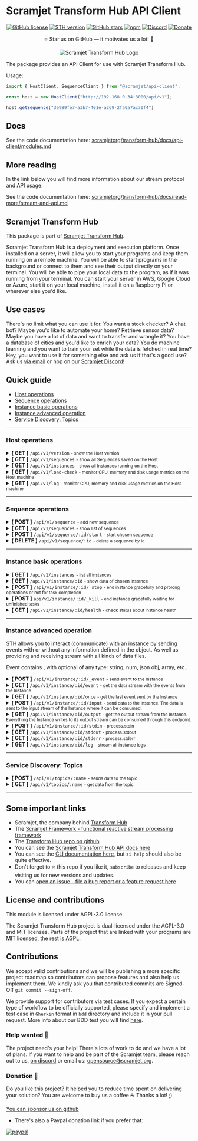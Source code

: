 # Scramjet Transform Hub API Client <!-- omit in toc -->

<p align="center">
    <a href="https://github.com/scramjetorg/transform-hub/blob/HEAD/LICENSE"><img src="https://img.shields.io/github/license/scramjetorg/transform-hub?color=green&style=plastic" alt="GitHub license" /></a>
    <a href="https://npmjs.org/package/@scramjet/sth"><img src="https://img.shields.io/github/v/tag/scramjetorg/transform-hub?label=version&color=blue&style=plastic" alt="STH version" /></a>
    <a href="https://github.com/scramjetorg/transform-hub"><img src="https://img.shields.io/github/stars/scramjetorg/transform-hub?color=pink&style=plastic" alt="GitHub stars" /></a>
    <a href="https://npmjs.org/package/@scramjet/sth"><img src="https://img.shields.io/npm/dt/@scramjet/sth?color=orange&style=plastic" alt="npm" /></a>
    <a href="https://discord.gg/TTqCpHDjHz"><img alt="Discord" src="https://img.shields.io/discord/925384545342201896?label=discord&style=plastic"></a>
    <a href="https://www.paypal.com/cgi-bin/webscr?cmd=_s-xclick&hosted_button_id=7F7V65C43EBMW">
        <img src="https://img.shields.io/badge/Donate-PayPal-green.svg?color=yellow&style=plastic" alt="Donate" />
    </a>
</p>
<p align="center">⭐ Star us on GitHub — it motivates us a lot! 🚀 </p>
<p align="center">
    <img src="https://assets.scramjet.org/sth-logo.svg" alt="Scramjet Transform Hub Logo">
</p>


The package provides an API Client for use with Scramjet Transform Hub.

Usage:

```js
import { HostClient, SequenceClient } from "@scramjet/api-client";

const host = new HostClient("http://192.168.0.34:8000/api/v1");

host.getSequence("3e989fe7-a3b7-401e-a269-2fa0a7ac70f4")
```

## Docs

See the code documentation here: [scramjetorg/transform-hub/docs/api-client/modules.md](https://github.com/scramjetorg/transform-hub/tree/HEAD/docs/api-client/modules.md)

## More reading

In the link below you will find more information about our stream protocol and API usage.

See the code documentation here: [scramjetorg/transform-hub/docs/read-more/stream-and-api.md](https://github.com/scramjetorg/transform-hub/tree/HEAD/docs/read-more/stream-and-api.md)

## Scramjet Transform Hub

This package is part of [Scramjet Transform Hub](https://www.npmjs.org/package/@scramjet/sth).

Scramjet Transform Hub is a deployment and execution platform. Once installed on a server, it will allow you to start your programs and keep them running on a remote machine. You will be able to start programs in the background or connect to them and see their output directly on your terminal. You will be able to pipe your local data to the program, as if it was running from your terminal. You can start your server in AWS, Google Cloud or Azure, start it on your local machine, install it on a Raspberry Pi or wherever else you'd like.

## Use cases

There's no limit what you can use it for. You want a stock checker? A chat bot? Maybe you'd like to automate your home? Retrieve sensor data? Maybe you have a lot of data and want to transfer and wrangle it? You have a database of cities and you'd like to enrich your data? You do machine learning and you want to train your set while the data is fetched in real time? Hey, you want to use it for something else and ask us if that's a good use? Ask us [via email](mailto:get@scramjet.org) or hop on our [Scramjet Discord](https://discord.gg/4EX3jHBe)!


## Quick guide

- [Host operations](https://github.com/scramjetorg/transform-hub/tree/HEAD/packages/client-utils/#host-operations)
- [Sequence operations](https://github.com/scramjetorg/transform-hub/tree/HEAD/packages/client-utils/#sequence-operations)
- [Instance basic operations](https://github.com/scramjetorg/transform-hub/tree/HEAD/packages/client-utils/#instance-basic-operations)
- [Instance advanced operation](https://github.com/scramjetorg/transform-hub/tree/HEAD/packages/client-utils/#instance-advanced-operation)
- [Service Discovery: Topics](https://github.com/scramjetorg/transform-hub/tree/HEAD/packages/client-utils/#service-discovery-topics)

___

### Host operations

<details>
<summary>
    <strong>[ GET ]</strong>  <code>/api/v1/version</code> <small>- show the Host version</small>
</summary>

<br> <strong>**Parameters**</strong>

No parameters

<strong>Responses</strong>

<small>Successful operation code: **200**</small>

```json
{ "version" : "0.12.2" }
```

</details>

<details>
<summary>
    <strong>[ GET ]</strong>  <code>/api/v1/sequences</code> <small>- show all Sequences saved on the Host</small>
</summary>

<br> <strong>**Parameters**</strong>

No parameters

<strong>Responses</strong>

<small>Successful operation code: **200**</small>

```json
[
  {
    "instances": [], // a list of all running Instances of this Sequence
    "id": "eea8bc33-440f-4a17-8931-eb22a17d5d56", // Sequence ID
    "config": {
      "container": {
        "image": "scramjetorg/runner:0.12.2",
        "maxMem": 512,
        "exposePortsRange": [
          30000,
          32767
        ],
        "hostIp": "0.0.0.0"
      },
      "name": "@scramjet/hello-alice-out",
      "version": "0.12.2",
      "engines": {
        "node": ">=10"
      },
      "config": {},
      "sequencePath": "index", // a path to file with a main function
      "packageVolumeId": "eea8bc33-440f-4a17-8931-eb22a17d5d56"
    }
  },
  {
    "instances": [
      "02381acf-cb16-4cff-aa9b-f22f04ada94f"
    ],
    "id": "3ec02b93-4ca9-4d23-baab-048dab5ffda4",
    "config": {
      "container": {
        "image": "scramjetorg/runner:0.12.2",
        "maxMem": 512,
        "exposePortsRange": [
          30000,
          32767
        ],
        "hostIp": "0.0.0.0"
      },
      "name": "@scramjet/checksum-sequence",
      "version": "0.12.2",
      "engines": {},
      "config": {},
      "sequencePath": "index.js",
      "packageVolumeId": "3ec02b93-4ca9-4d23-baab-048dab5ffda4"
    }
  }
]
```

</details>

<details>
<summary>
    <strong>[ GET ]</strong>  <code>/api/v1/instances</code> <small>- show all Instances running on the Host</small>
</summary>

<br> <strong>**Parameters**</strong>

No parameters

<strong>Responses</strong>

<small>Successful operation code: **200**</small>

```json
[
  {
    "id": "02381acf-cb16-4cff-aa9b-f22f04ada94f", // Instance ID
    "sequence": "3ec02b93-4ca9-4d23-baab-048dab5ffda4" // Sequence ID
  },
  {
    "id": "ab0272d8-c9b0-43f7-9e7e-bcac9ec0f21f",
    "sequence": "e4ca555c-ced1-4a13-b531-f43016eaf4ed"
  }
]
```

</details>

<details>
<summary>
    <strong>[ GET ]</strong>  <code>/api/v1/load-check</code> <small>- monitor CPU, memory and disk usage metrics on the Host machine</small>
</summary>

<br> <strong>**Parameters**</strong>

No parameters

<strong>Responses</strong>

<small>Successful operation code: **200**</small>

```json
{
  "avgLoad": 0.08,
  "currentLoad": 5.190776257704936,
  "memFree": 4634816512,
  "memUsed": 8050364416,
  "fsSize": [
    {
      "fs": "/dev/sda1",
      "type": "ext4",
      "size": 20838993920,
      "used": 14939455488,
      "available": 5882761216,
      "use": 71.75,
      "mount": "/"
    },
    {
      "fs": "/dev/sda15",
      "type": "vfat",
      "size": 109422592,
      "used": 9621504,
      "available": 99801088,
      "use": 8.79,
      "mount": "/boot/efi"
    }
  ]
}

```

</details>

<details>
<summary>
    <strong>[ GET ]</strong>  <code>/api/v1/log</code> <small>- monitor CPU, memory and disk usage metrics on the Host machine</small>
</summary>

<br> <strong>**Parameters**</strong>

No parameters

<strong>Responses</strong>

<small>Content-type: application/octet-stream</small>

<small>Successful operation code: **200**</small>

```bash
2021-11-19T16:04:47.094Z log (object:Host) Host main called.
2021-11-19T16:04:47.100Z info (object:SocketServer) Server on: /tmp/scramjet-socket-server-path
2021-11-19T16:04:47.104Z info (object:Host) API listening on: 127.0.0.1:8000
2021-11-19T16:05:08.228Z info (object:Host) New sequence incoming...
2021-11-19T16:05:08.229Z log (object:LifecycleDockerAdapterSequence) Docker sequence adapter init.
2021-11-19T16:05:08.229Z log (object:DockerodeDockerHelper) Checking image scramjetorg/pre-runner:0.12.2
2021-11-19T16:05:12.234Z info (object:LifecycleDockerAdapterSequence) Docker sequence adapter done.
2021-11-19T16:05:12.246Z log (object:LifecycleDockerAdapterSequence) Volume created. Id:  c50fe4d3-89cc-4685-a82a-16cbc744733d
2021-11-19T16:05:12.246Z log (object:LifecycleDockerAdapterSequence) Starting PreRunner { image: 'scramjetorg/pre-runner:0.12.2', maxMem: 128 }
2021-11-19T16:05:13.536Z log (object:DockerodeDockerHelper) Checking image scramjetorg/runner:0.12.2
2021-11-19T16:05:16.670Z info (object:SequenceStore) New sequence added: c50fe4d3-89cc-4685-a82a-16cbc744733d
2021-11-19T16:05:16.672Z info (object:Host) Sequence identified: {
  container: {
    image: 'scramjetorg/runner:0.12.2',
    maxMem: 512,
    exposePortsRange: [ 30000, 32767 ],
    hostIp: '0.0.0.0'
  },
  name: '@scramjet/multi-outputs',
  version: '0.12.2',
  engines: {},
  config: {},
  sequencePath: 'index.js',
  packageVolumeId: 'c50fe4d3-89cc-4685-a82a-16cbc744733d'
}
2021-11-19T16:05:16.691Z debug (object:Host) Request date: 2021-11-19T16:05:08.239Z, method: POST, url: /api/v1/sequence, status: 202
```

</details>

___

### Sequence operations

<details>
<summary>
    <strong>[ POST ]</strong> <code>/api/v1/sequence</code> <small>- add new sequence</small>
</summary>

<br><strong>**Parameters**</strong>

| Name      | Description                         | Type   | Required |
| --------- | ----------------------------------- | ------ | -------- |
| file      | compressed package in tar.gz format | binary | yes      |
| appConfig | additional package.json config file | json   | no       |

<strong>Responses</strong>

<small>Status: 202 Accepted</small>

```json
{
  "id": "2c3068e5-7c74-45bb-a017-1979c41fc6d0" // sequence id
}
```

</details>

<details>
<summary>
    <strong>[ GET ]</strong>  <code>/api/v1/sequences</code> <small>- show list of sequences</small>
</summary>

<br> <strong>**Parameters**</strong>

No parameters

<strong>Responses</strong>

<small>Successful operation code: **200**</small>

```json
[
  {
    "instances": [
      "742d2713-7ab6-4cde-82f3-a7beabdd4e98"       // list of sequence instances
    ],
    "id": "bdef63db-d3a0-45c8-85db-e94ebb96097f",  // sequence id
    "config": {
      "container": {
        "image": "scramjetorg/runner:0.12.2",
        "maxMem": 512
      },
      "name": "@scramjet/transform-hub",
      "version": "0.12.2",
      "engines": {},
      "config": {},
      "sequencePath": "index.js",
      "packageVolumeId": "bdef63db-d3a0-45c8-85db-e94ebb96097f"
    }
  }
]
```

</details>

<details>
<summary>
    <strong>[ POST ]</strong> <code>/api/v1/sequence/:id/start</code> <small>- start chosen sequence</small>
</summary>

<br> <strong>**Parameters**</strong>

| Name      | Description                                           | Type | Required |
| --------- | ----------------------------------------------------- | ---- | -------- |
| appConfig | additional package.json config file                   | json | no       |
| args      | additional arguments that instance should starts with | json | no       |

<strong>Responses</strong>

<small>Successful operation code: **200**</small>

```json
{
  "id": "681c856e-dfa4-46a1-951d-47b27345552e"
}
```

</details>

<details>
<summary>
    <strong>[ DELETE ]</strong> <code>/api/v1/sequence/:id</code> <small>- delete a sequence by id</small>
</summary>

<br> <strong>**Parameters**</strong>

No parameters

<strong>Responses</strong>

<small>*Status*: 200 Success</small>

```json
{
  "id": "2c3068e5-7c74-45bb-a017-1979c41fc6d0"
}
```

<small>*Status*: 409 Conflict - the instance is still running</small>

```json
{
  "error": "Can't remove sequence in use."
}
```

</details>

___

### Instance basic operations

<details>
<summary>
    <strong>[ GET ]</strong> <code>/api/v1/instances</code> <small>- list all instances</small>
</summary>

<br> <strong>**Parameters**</strong>

No parameters

<strong>Responses</strong>

<small>Successful operation code: **200**</small>

```json
[
  {
    "id": "742d2713-7ab6-4cde-82f3-a7beabdd4e98",
    "sequence": "bdef63db-d3a0-45c8-85db-e94ebb96097f"
  },
  {
    "id": "681c856e-dfa4-46a1-951d-47b27345552e",
    "sequence": "bdef63db-d3a0-45c8-85db-e94ebb96097f"
  },
  {
    "id": "21f787ed-6b9e-4e9f-828e-afe428d84833",
    "sequence": "bdef63db-d3a0-45c8-85db-e94ebb96097f"
  }
]
```

</details>

<details>
<summary>
    <strong>[ GET ]</strong> <code>/api/v1/instance/:id</code> <small>- show data of chosen instance</small>
</summary>

<br> <strong>**Parameters**</strong>

No parameters

<strong>Responses</strong>

<small>*Status*: 200 Accepted</small>

```json
{
  "created": "2021-10-29T16:08:36.524Z",
  "started": "2021-10-29T16:08:38.701Z",
  "sequenceId": "b0c02fdc-b05f-4f26-9d68-43a702eb7b44"
}
```

<small>*Status*: 404 Not Found</small>  <small>- when the Instance is not found, for example: the Instance was already stopped.</small>

</details>

<details>
<summary>
    <strong>[ POST ]</strong> <code>/api/v1/instance/:id/_stop</code> <small>- end instance gracefully and prolong operations or not for task completion​</small>
</summary>

<br> <strong>**Parameters**</strong>

| Name             | Description                                                                     | Type    | Required |
| ---------------- | ------------------------------------------------------------------------------- | ------- | -------- |
| timeout          | The number of milliseconds before the Instance will be killed. Default: 7000ms. | number  | no       |
| canCallKeepalive | If set to true, the instance will prolong the running. Default: false.          | boolean | no       |

<strong>Responses</strong>

<small>Successful operation code: **200**</small>

```json
{
   "code": 0,
   "type": "string",
   "message": "string"
}
```

</details>

<details>
<summary>
    <strong>[ POST ]</strong>  <code>api/v1/instance/:id/_kill</code> <small>- end instance gracefully waiting for unfinished tasks</small>
</summary>

<br> <strong>**Parameters**</strong>

No parameters

<strong>Responses</strong>

<small>*Status*: 202 Accepted</small>

```text
No body returned
```

</details>

<details>
<summary>
    <strong>[ GET ]</strong>  <code>/api/v1/instance/:id/health</code> <small>- check status about instance health</small>
</summary>

<br> <strong>**Parameters**</strong>

No parameters

<strong>Responses</strong>

<small>Successful operation code: **200**</small>

```json
{
  "cpuTotalUsage": 529325247,
  "healthy": true,
  "limit": 536870912,
  "memoryMaxUsage": 16117760,
  "memoryUsage": 14155776,
  "networkRx": 1086,
  "networkTx": 0,
  "containerId": "1c993c4ff774fac06185aa9554cf40c23b03e1479a7e0d14827708161b08ae51"
}
```

</details>

___

### Instance advanced operation

STH allows you to interact (communicate) with an instance by sending events with or without any information defined in the object​. As well as providing and receiving stream with all kinds of data files.

Event contains <eventName>, <handler> with optional <message> of any type: string, num, json obj, array, etc..

<details>
<summary>
    <strong>[ POST ]</strong>  <code>/api/v1/instance/:id/_event</code> <small>- send event to the Instance</small>
</summary>

<br> <strong>**Parameters**</strong>

| Name        | Type     | Description                  | Required |
| :---------- | :------- | ---------------------------- | -------- |
| `eventName` | `string` | Name of an event             | true     |
| `message`   | `string` | JSON formatted event payload | false    |

<strong>Responses</strong>

<small>Content-type: application/octet-stream</small>

</details>

<details>
<summary>
    <strong>[ GET ]</strong>  <code>/api/v1/instance/:id/event</code> <small>- get the data stream with the events from the Instance</small>
</summary>

<br> <strong>**Parameters**</strong>

No parameters

<strong>Responses</strong>

<small>Content-type: application/octet-stream</small>

</details>

<details>
<summary>
    <strong>[ GET ]</strong>  <code>/api/v1/instance/:id/once</code> <small>- get the last event sent by the Instance</small>
</summary>
<!-- ToDo: think about the name -->
<br> <strong>**Parameters**</strong>

No parameters

<strong>Responses</strong>

<small>Content-type: application/octet-stream</small>

</details>

<details>
<summary>
    <strong>[ POST ]</strong>  <code>/api/v1/instance/:id/input</code> <small>- send data to the Instance. The data is sent to the input stream of the Instance where it can be consumed.</small>
</summary>

<br> <strong>**Parameters**</strong>

No parameters

<strong>Responses</strong>

<small>Successful operation code: **200**</small>

<small>Operation code: **406 Not Acceptable**</small> <small>- with an error message "Input provided in other way." This status code is returned when the Instance expects the input to be provided from the Topic API.</small>

</details>

<details>
<summary>
    <strong>[ GET ]</strong>  <code>/api/v1/instance/:id/output</code> <small>- get the output stream from the Instance. Everything the Instance writes to its output stream can be consumed through this endpoint.</small>
</summary>

<br> <strong>**Parameters**</strong>

No parameters

<strong>Responses</strong>

<small>Content-type: application/octet-stream</small>

</details>

<details>
<summary>
    <strong>[ POST ]</strong>  <code>/api/v1/instance/:id/stdin​</code> <small>- process.stdin</small>
</summary>

<br> <strong>**Parameters**</strong>

No parameters

<strong>Responses</strong>

<small>Successful operation code: **200**</small>

</details>

<details>
<summary>
    <strong>[ GET ]</strong>  <code>/api/v1/instance/:id/stdout</code> <small>- process.stdout</small>
</summary>

<br> <strong>**Parameters**</strong>

No parameters

<strong>Responses</strong>

<small>Content-type: application/octet-stream</small>

</details>

<details>
<summary>
    <strong>[ GET ]</strong>  <code>/api/v1/instance/:id/stderr</code> <small>- process.stderr</small>
</summary>

<br> <strong>**Parameters**</strong>

No parameters

<strong>Responses</strong>

<small>Content-type: application/octet-stream</small>

</details>

<details>
<summary>
    <strong>[ GET ]</strong>  <code>/api/v1/instance/:id/log</code> <small>- stream all instance logs</small>
</summary>

<br> <strong>**Parameters**</strong>

No parameters

<strong>Responses</strong>

<small>Content-type: application/octet-stream</small>

<small>Successful operation code: **200**</small>

```bash
2021-11-19T16:12:22.948Z log (Sequence) 42
2021-11-19T16:12:23.949Z log (Sequence) 41
2021-11-19T16:12:24.950Z log (Sequence) 40
2021-11-19T16:12:25.951Z log (Sequence) 39
2021-11-19T16:12:26.952Z log (Sequence) 38
2021-11-19T16:12:27.952Z log (Sequence) 37
2021-11-19T16:12:28.953Z log (Sequence) 36
2021-11-19T16:12:29.953Z log (Sequence) 35
```

</details>

___

### Service Discovery: Topics

<details>
<summary>
    <strong>[ POST ]</strong>  <code>/api/v1/topics/:name​</code> <small>- sends data to the topic</small>
</summary>

<small>If a given topic does not exist, Transform-Hub creates it and stores the sent data in the newly created topic. The data is stored in the topic until the data is not consumed (either by the Topic API or by the Instances subscribing to this topic).​</small>
<br> <strong>**Parameters**</strong>

No parameters

<strong>Request Headers</strong>

<small>"x-end-stream"</small> <small>- close topic stream [optional, boolean]. If x-end-stream header value is true, the topic stream is closed after processing this request. The default value is false. </small>

<small>"content-type"</small> <small>-specify stream content type [optional, boolean]. The content-type header specifies data type of this topic.
The recognized values are: text/x-ndjson, application/x-ndjson, application/x-ndjson, text/plain, application/octet-stream. The default value is application/x-ndjson.​ </small>

<strong>Responses</strong>

<small>Successful operation code: **200**</small> <small>- when data to topic is sent with the header indicating the end of data</small>
<br> <small>Successful operation code: **202**</small> <small>- when data to topic is sent without the header indicating the end of data (default)</small>

</details>

<details>
<summary>
    <strong>[ GET ]</strong>  <code>/api/v1/topics/:name​</code> <small>- get data from the topic</small>
</summary>

<small>If a given topic does not exist, Transform-Hub creates it and returns a new stream. When the data are sent to the topic they are written to the returned stream.</small>
<br> <strong>**Parameters**</strong>

No parameters

<strong>Responses</strong>

<small>Topic data stream.</small>

<small>Successful operation code: **200**</small>

```json
{
  "source": "Twitter",
  "id": "850006245121695778",
  "content": "Natural wetlands make up ~30% of global total CH4 emissions",
  "user": {
    "id": 1234994945,
    "name": "Climate Change Conference",
    "screen_name": "Climate Change",
  }
}
```

</details>

___

## Some important links

* Scramjet, the company behind [Transform Hub](https://scramjet.org)
* The [Scramjet Framework - functional reactive stream processing framework](https://framework.scramjet.org)
* The [Transform Hub repo on github](https://github.com/scramjetorg/transform-hub)
* You can see the [Scramjet Transform Hub API docs here](https://github.com/scramjetorg/transform-hub/tree/HEAD/docs/api-client/README.md)
* You can see the [CLI documentation here](https://github.com/scramjetorg/transform-hub/tree/HEAD/packages/cli/README.md), but `si help` should also be quite effective.
* Don't forget to :star: this repo if you like it, `subscribe` to releases and keep visiting us for new versions and updates.
* You can [open an issue - file a bug report or a feature request here](https://github.com/scramjetorg/transform-hub/issues/new/choose)

## License and contributions

This module is licensed under AGPL-3.0 license.

The Scramjet Transform Hub project is dual-licensed under the AGPL-3.0 and MIT licenses. Parts of the project that are linked with your programs are MIT licensed, the rest is AGPL.

## Contributions

We accept valid contributions and we will be publishing a more specific project roadmap so contributors can propose features and also help us implement them. We kindly ask you that contributed commits are Signed-Off `git commit --sign-off`.

We provide support for contributors via test cases. If you expect a certain type of workflow to be officially supported, please specify and implement a test case in `Gherkin` format in `bdd` directory and include it in your pull request. More info about our BDD test you will find [here](https://github.com/scramjetorg/transform-hub/tree/HEAD/bdd/README.md).

### Help wanted :information_desk_person:

The project need's your help! There's lots of work to do and we have a lot of plans. If you want to help and be part of the Scramjet team, please reach out to us, [on discord](https://discord.gg/4EX3jHBe) or email us: [opensource@scramjet.org](mailto:opensource@scramjet.org).

### Donation :money_with_wings:

Do you like this project? It helped you to reduce time spent on delivering your solution? You are welcome to buy us a coffee :coffee: Thanks a lot! ;)

[You can sponsor us on github](https://github.com/sponsors/scramjetorg)

* There's also a Paypal donation link if you prefer that:

[![paypal](https://www.paypalobjects.com/en_US/i/btn/btn_donateCC_LG.gif)](https://www.paypal.com/cgi-bin/webscr?cmd=_s-xclick&hosted_button_id=7F7V65C43EBMW)



